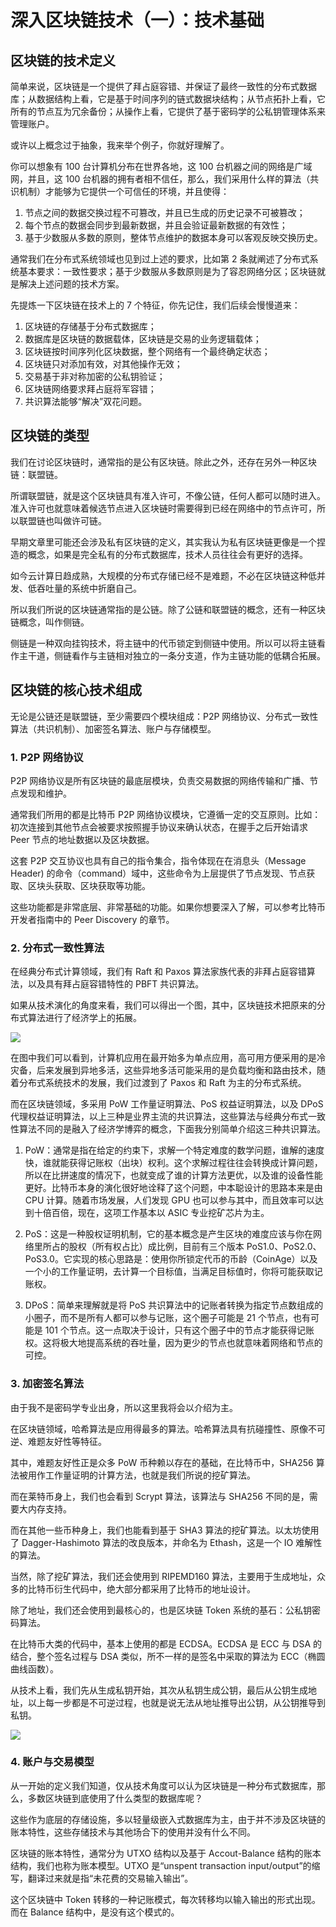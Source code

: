 # 深入区块链技术（一）：技术基础
## 区块链的技术定义
简单来说，区块链是一个提供了拜占庭容错、并保证了最终一致性的分布式数据库；从数据结构上看，它是基于时间序列的链式数据块结构；从节点拓扑上看，它所有的节点互为冗余备份；从操作上看，它提供了基于密码学的公私钥管理体系来管理账户。

或许以上概念过于抽象，我来举个例子，你就好理解了。

你可以想象有 100 台计算机分布在世界各地，这 100 台机器之间的网络是广域网，并且，这 100 台机器的拥有者相不信任，那么，我们采用什么样的算法（共识机制）才能够为它提供一个可信任的环境，并且使得：

1. 节点之间的数据交换过程不可篡改，并且已生成的历史记录不可被篡改；
2. 每个节点的数据会同步到最新数据，并且会验证最新数据的有效性；
3. 基于少数服从多数的原则，整体节点维护的数据本身可以客观反映交换历史。

通常我们在分布式系统领域也见到过上述的要求，比如第 2 条就阐述了分布式系统基本要求：一致性要求；基于少数服从多数原则是为了容忍网络分区；区块链就是解决上述问题的技术方案。

先提炼一下区块链在技术上的 7 个特征，你先记住，我们后续会慢慢道来：

1. 区块链的存储基于分布式数据库；
2. 数据库是区块链的数据载体，区块链是交易的业务逻辑载体；
3. 区块链按时间序列化区块数据，整个网络有一个最终确定状态；
4. 区块链只对添加有效，对其他操作无效；
5. 交易基于非对称加密的公私钥验证；
6. 区块链网络要求拜占庭将军容错；
7. 共识算法能够“解决”双花问题。

## 区块链的类型
我们在讨论区块链时，通常指的是公有区块链。除此之外，还存在另外一种区块链：联盟链。

所谓联盟链，就是这个区块链具有准入许可，不像公链，任何人都可以随时进入。准入许可也就意味着候选节点进入区块链时需要得到已经在网络中的节点许可，所以联盟链也叫做许可链。

早期文章里可能还会涉及私有区块链的定义，其实我认为私有区块链更像是一个捏造的概念，如果是完全私有的分布式数据库，技术人员往往会有更好的选择。

如今云计算日趋成熟，大规模的分布式存储已经不是难题，不必在区块链这种低并发、低吞吐量的系统中折磨自己。

所以我们所说的区块链通常指的是公链。除了公链和联盟链的概念，还有一种区块链概念，叫作侧链。

侧链是一种双向挂钩技术，将主链中的代币锁定到侧链中使用。所以可以将主链看作主干道，侧链看作与主链相对独立的一条分支道，作为主链功能的低耦合拓展。

## 区块链的核心技术组成
无论是公链还是联盟链，至少需要四个模块组成：P2P 网络协议、分布式一致性算法（共识机制）、加密签名算法、账户与存储模型。

### 1. P2P 网络协议
P2P 网络协议是所有区块链的最底层模块，负责交易数据的网络传输和广播、节点发现和维护。

通常我们所用的都是比特币 P2P 网络协议模块，它遵循一定的交互原则。比如：初次连接到其他节点会被要求按照握手协议来确认状态，在握手之后开始请求 Peer 节点的地址数据以及区块数据。

这套 P2P 交互协议也具有自己的指令集合，指令体现在在消息头（Message Header) 的命令（command）域中，这些命令为上层提供了节点发现、节点获取、区块头获取、区块获取等功能。

这些功能都是非常底层、非常基础的功能。如果你想要深入了解，可以参考比特币开发者指南中的 Peer Discovery 的章节。

### 2. 分布式一致性算法
在经典分布式计算领域，我们有 Raft 和 Paxos 算法家族代表的非拜占庭容错算法，以及具有拜占庭容错特性的 PBFT 共识算法。

如果从技术演化的角度来看，我们可以得出一个图，其中，区块链技术把原来的分布式算法进行了经济学上的拓展。

![](https://github.com/yjjnls/blockchain-tutorial-cn/blob/master/img/9.1.png)

在图中我们可以看到，计算机应用在最开始多为单点应用，高可用方便采用的是冷灾备，后来发展到异地多活，这些异地多活可能采用的是负载均衡和路由技术，随着分布式系统技术的发展，我们过渡到了 Paxos 和 Raft 为主的分布式系统。

而在区块链领域，多采用 PoW 工作量证明算法、PoS 权益证明算法，以及 DPoS 代理权益证明算法，以上三种是业界主流的共识算法，这些算法与经典分布式一致性算法不同的是融入了经济学博弈的概念，下面我分别简单介绍这三种共识算法。

1. PoW：通常是指在给定的约束下，求解一个特定难度的数学问题，谁解的速度快，谁就能获得记账权（出块）权利。这个求解过程往往会转换成计算问题，所以在比拼速度的情况下，也就变成了谁的计算方法更优，以及谁的设备性能更好。比特币本身的演化很好地诠释了这个问题，中本聪设计的思路本来是由 CPU 计算。随着市场发展，人们发现 GPU 也可以参与其中，而且效率可以达到十倍百倍，现在，这项工作基本以 ASIC 专业挖矿芯片为主。

2. PoS：这是一种股权证明机制，它的基本概念是产生区块的难度应该与你在网络里所占的股权（所有权占比）成比例，目前有三个版本 PoS1.0、PoS2.0、PoS3.0。它实现的核心思路是：使用你所锁定代币的币龄（CoinAge）以及一个小的工作量证明，去计算一个目标值，当满足目标值时，你将可能获取记账权。

3. DPoS：简单来理解就是将 PoS 共识算法中的记账者转换为指定节点数组成的小圈子，而不是所有人都可以参与记账，这个圈子可能是 21 个节点，也有可能是 101 个节点。这一点取决于设计，只有这个圈子中的节点才能获得记账权。这将极大地提高系统的吞吐量，因为更少的节点也就意味着网络和节点的可控。

### 3. 加密签名算法
由于我不是密码学专业出身，所以这里我将会以介绍为主。

在区块链领域，哈希算法是应用得最多的算法。哈希算法具有抗碰撞性、原像不可逆、难题友好性等特征。

其中，难题友好性正是众多 PoW 币种赖以存在的基础，在比特币中，SHA256 算法被用作工作量证明的计算方法，也就是我们所说的挖矿算法。

而在莱特币身上，我们也会看到 Scrypt 算法，该算法与 SHA256 不同的是，需要大内存支持。

而在其他一些币种身上，我们也能看到基于 SHA3 算法的挖矿算法。以太坊使用了 Dagger-Hashimoto 算法的改良版本，并命名为 Ethash，这是一个 IO 难解性的算法。

当然，除了挖矿算法，我们还会使用到 RIPEMD160 算法，主要用于生成地址，众多的比特币衍生代码中，绝大部分都采用了比特币的地址设计。

除了地址，我们还会使用到最核心的，也是区块链 Token 系统的基石：公私钥密码算法。

在比特币大类的代码中，基本上使用的都是 ECDSA。ECDSA 是 ECC 与 DSA 的结合，整个签名过程与 DSA 类似，所不一样的是签名中采取的算法为 ECC（椭圆曲线函数）。

从技术上看，我们先从生成私钥开始，其次从私钥生成公钥，最后从公钥生成地址，以上每一步都是不可逆过程，也就是说无法从地址推导出公钥，从公钥推导到私钥。

![](https://github.com/yjjnls/blockchain-tutorial-cn/blob/master/img/9.2.png)

### 4. 账户与交易模型
从一开始的定义我们知道，仅从技术角度可以认为区块链是一种分布式数据库，那么，多数区块链到底使用了什么类型的数据库呢？

这些作为底层的存储设施，多以轻量级嵌入式数据库为主，由于并不涉及区块链的账本特性，这些存储技术与其他场合下的使用并没有什么不同。

区块链的账本特性，通常分为 UTXO 结构以及基于 Accout-Balance 结构的账本结构，我们也称为账本模型。UTXO 是“unspent transaction input/output”的缩写，翻译过来就是指“未花费的交易输入输出”。

这个区块链中 Token 转移的一种记账模式，每次转移均以输入输出的形式出现。而在 Balance 结构中，是没有这个模式的。